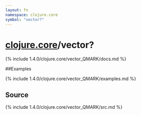 ```yaml
---
layout: fn
namespace: clojure.core
symbol: "vector?"
---
```


# [clojure.core](../)/vector?

{% include 1.4.0/clojure.core/vector_QMARK/docs.md %}

##Examples

{% include 1.4.0/clojure.core/vector_QMARK/examples.md %}
## Source
{% include 1.4.0/clojure.core/vector_QMARK/src.md %}

